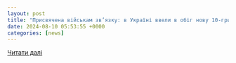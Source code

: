 ```yaml
---
layout: post
title: "Присвячена військам зв’язку: в Україні ввели в обіг нову 10-гривневу монету | Репортер"
date: 2024-08-10 05:53:55 +0000
categories: [news]
---
```


[Читати далі](https://reporter.ua/articles/prisvjachena-vijjskam-zvjazku-v-ukrayini-vveli-v-obig-novu-10-grivnevu-monetu)
